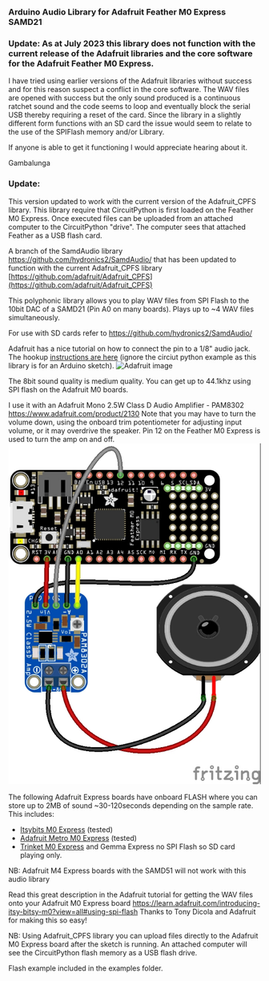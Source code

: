### Arduino Audio Library for Adafruit Feather M0 Express SAMD21

### Update: As at July 2023 this library does not function with the current release of the Adafruit libraries and the core software for the Adafruit Feather M0 Express.
I have tried using earlier versions of the Adafruit libraries without success and for this reason suspect a conflict in the core software. The WAV files are opened with success but the only sound produced is a continuous ratchet sound and the code seems to loop and eventually block the serial USB thereby requiring a reset of the card.
Since the library in a slightly different form functions with an SD card the issue would seem to relate to the use of the SPIFlash memory and/or Library.

If anyone is able to get it functioning I would appreciate hearing about it.

Gambalunga

### Update: 
This version updated to work with the current version of the Adafruit_CPFS library.
This library require that CircuitPython is first loaded on the Feather M0 Express.
Once executed files can be uploaded from an attached computer to the CircuitPython "drive".
The computer sees that attached Feather as a USB flash card.

A branch of the SamdAudio library https://github.com/hydronics2/SamdAudio/ that has been updated to function with the current Adafruit_CPFS library [https://github.com/adafruit/Adafruit_CPFS](https://github.com/adafruit/Adafruit_CPFS)

This polyphonic library allows you to play WAV files from SPI Flash to the 10bit DAC of a SAMD21 (Pin A0 on many boards). 
Plays up to ~4 WAV files simultaneously.

For use with SD cards refer to https://github.com/hydronics2/SamdAudio/

Adafruit has a nice tutorial on how to connect the pin to a 1/8" audio jack. The hookup [instructions are here](https://learn.adafruit.com/circuitpython-essentials/circuitpython-audio-out) (ignore the circiut python example as this library is for an Arduino sketch).
![Adafruit image](https://cdn-learn.adafruit.com/assets/assets/000/057/479/original/circuitpython_ItsyBitsyM0AudioJackButtonPot_bb.jpg?1531328765) 

The 8bit sound quality is medium quality. You can get up to 44.1khz using SPI flash on the Adafruit M0 boards. 

I use it with an Adafruit Mono 2.5W Class D Audio Amplifier - PAM8302 https://www.adafruit.com/product/2130
Note that you may have to turn the volume down, using the onboard trim potentiometer for adjusting input volume, or it may overdrive the speaker. Pin 12 on the Feather M0 Express is used to turn the amp on and off.
![image](https://raw.githubusercontent.com/Gambalunga/Audio_FeatherM0/master/Audio%20Feather%20M0%20Express.jpg)

The following Adafruit Express boards have onboard FLASH where you can store up to 2MB of sound ~30-120seconds depending on the sample rate.
This includes: 
* [Itsybits M0 Express](https://www.adafruit.com/product/3727) (tested)
* [Adafruit Metro M0 Express](https://www.adafruit.com/product/3505) (tested)
* [Trinket M0 Express](https://www.adafruit.com/product/3500) and Gemma Express no SPI Flash so SD card playing only. 

NB: Adafruit M4 Express boards with the SAMD51 will not work with this audio library


Read this great description in the Adafruit tutorial for getting the WAV files onto your Adafruit M0 Express board
https://learn.adafruit.com/introducing-itsy-bitsy-m0?view=all#using-spi-flash 
Thanks to Tony Dicola and Adafruit for making this so easy!

NB: Using Adafruit_CPFS library you can upload files directly to the Adafruit M0 Express board after the sketch is running. An attached computer will see the CircuitPython flash memory as a USB flash drive.

Flash example included in the examples folder. 
